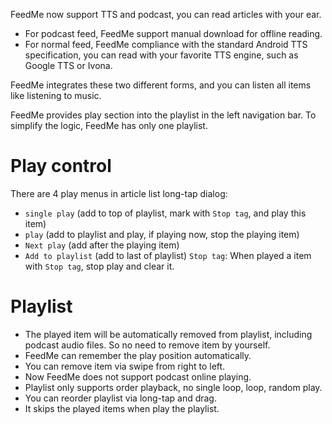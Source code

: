 FeedMe now support TTS and podcast, you can read articles with your ear.

- For podcast feed, FeedMe support manual download for offline reading.
- For normal feed, FeedMe compliance with the standard Android TTS specification, you can read with your favorite TTS engine, such as Google TTS or Ivona.

FeedMe integrates these two different forms, and you can listen all items like listening to music.

FeedMe provides play section into the playlist in the left navigation bar. To simplify the logic, FeedMe has only one playlist.

# Play control
There are 4 play menus in article list long-tap dialog:
- `single play` (add to top of playlist, mark with `Stop tag`, and play this item)
- `play` (add to playlist and play, if playing now, stop the playing item)
- `Next play` (add after the playing item)
- `Add to playlist` (add to last of playlist)
`Stop tag`: When played a item with `Stop tag`, stop play and clear it.

# Playlist
- The played item will be automatically removed from playlist, including podcast audio files. So no need to remove item by yourself.
- FeedMe can remember the play position automatically.
- You can remove item via swipe from right to left.
- Now FeedMe does not support podcast online playing.
- Playlist only supports order playback, no single loop, loop, random play.
- You can reorder playlist via long-tap and drag.
- It skips the played items when play the playlist.
